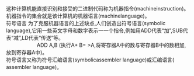 这种计算机能直接识别和接受的二进制代码称为机器指令(machineinstruction)。机器指令的集合就是该计算机的机器语言(machinelanguage)。        
符号语言 为了克服机器语言的上述缺点,人们创造出符号语言(symbolic language),它用一些英文字母和数字表示一一个指令,例如用ADD代表“加”,SUB代表“减”,LD代表“传送”等。   
      ADD A,B (执行A+ B= >A,将寄存器A中的数与寄存器B中的数相加,放到寄存器A中)。        
符号语言又称为符号汇编语言(symbolicassembler language)或汇编语言( assembler language)。        
